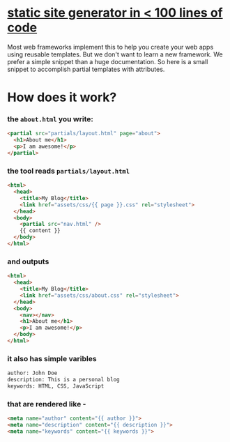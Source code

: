 # [static site generator in < 100 lines of code](https://alexxx.co/static-site-generator.html)
Most web frameworks implement this to help you create your web apps using reusable templates.
But we don't want to learn a new framework. We prefer a simple snippet than a huge documentation.
So here is a small snippet to accomplish partial templates with attributes.

# How does it work?
### the ```about.html``` you write:
```html
<partial src="partials/layout.html" page="about">
  <h1>About me</h1>
  <p>I am awesome!</p>
</partial>
```

### the tool reads ```partials/layout.html```
```html
<html>
  <head>
    <title>My Blog</title>
    <link href="assets/css/{{ page }}.css" rel="stylesheet">
  </head>
  <body>
    <partial src="nav.html" />
    {{ content }}
  </body>
</html>
```
### and outputs
```html
<html>
  <head>
    <title>My Blog</title>
    <link href="assets/css/about.css" rel="stylesheet">
  </head>
  <body>
    <nav></nav>
    <h1>About me</h1>
    <p>I am awesome!</p>
  </body>
</html>
```
### it also has simple varibles
```html
author: John Doe
description: This is a personal blog
keywords: HTML, CSS, JavaScript
```
### that are rendered like -
```html
<meta name="author" content="{{ author }}">
<meta name="description" content="{{ description }}">
<meta name="keywords" content="{{ keywords }}">
```
